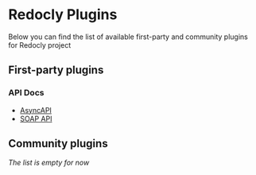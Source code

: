 # Redocly Plugins

Below you can find the list of available first-party and community plugins for Redocly project

## First-party plugins

### API Docs

- [AsyncAPI](./docs/asyncapi.md)
- [SOAP API](./docs/soap-api.md)

## Community plugins

_The list is empty for now_
